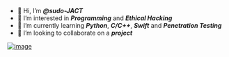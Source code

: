 - 👋 Hi, I’m ***@sudo-JACT***
- 👀 I’m interested in ***Programming*** and ***Ethical Hacking***
- 🌱 I’m currently learning ***Python***, ***C/C++***, ***Swift*** and ***Penetration Testing***
- 💞️ I’m looking to collaborate on a ***project***

<a href="#"><img src="https://media.tenor.com/images/fb93d897700567742a0dd643ae2b922e/tenor.gif" alt="image"></a>

<!---
sudo-JACT/sudo-JACT is a ✨ special ✨ repository because its `README.md` (this file) appears on your GitHub profile.
You can click the Preview link to take a look at your changes.
--->
